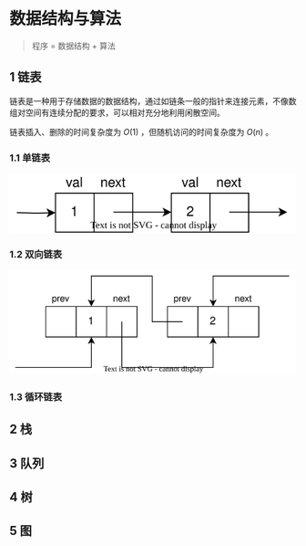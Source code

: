 # 数据结构与算法

> 程序 = 数据结构 + 算法

## 1 链表

链表是一种用于存储数据的数据结构，通过如链条一般的指针来连接元素，不像数组对空间有连续分配的要求，可以相对充分地利用闲散空间。

链表插入、删除的时间复杂度为 $O(1)$ ，但随机访问的时间复杂度为 $O(n)$ 。

### 1.1 单链表

![SingleLinkedList](../img/DSA/SingleLinkedList.svg)

### 1.2 双向链表

![DoubleLinkedList](../img/DSA/DoubleLinkedList.svg)

### 1.3 循环链表

## 2 栈

## 3 队列

## 4 树

## 5 图
